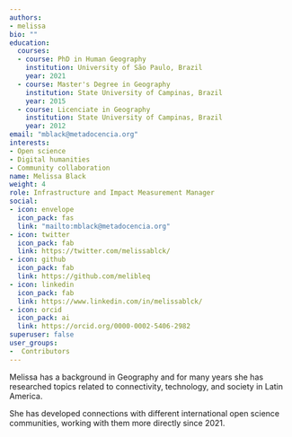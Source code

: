 ```yaml
---
authors:
- melissa
bio: ""
education:
  courses:
  - course: PhD in Human Geography
    institution: University of São Paulo, Brazil
    year: 2021
  - course: Master's Degree in Geography
    institution: State University of Campinas, Brazil
    year: 2015
  - course: Licenciate in Geography
    institution: State University of Campinas, Brazil
    year: 2012
email: "mblack@metadocencia.org"
interests:
- Open science
- Digital humanities
- Community collaboration
name: Melissa Black
weight: 4
role: Infrastructure and Impact Measurement Manager
social:
- icon: envelope
  icon_pack: fas
  link: "mailto:mblack@metadocencia.org"
- icon: twitter
  icon_pack: fab
  link: https://twitter.com/melissablck/
- icon: github
  icon_pack: fab
  link: https://github.com/melibleq
- icon: linkedin
  icon_pack: fab
  link: https://www.linkedin.com/in/melissablck/
- icon: orcid
  icon_pack: ai
  link: https://orcid.org/0000-0002-5406-2982
superuser: false
user_groups:
-  Contributors
---
```


Melissa has a background in Geography and for many years she has researched topics related  to connectivity, technology, and society in Latin America. 

She has developed connections with different international open science communities, working with them more directly since 2021.
